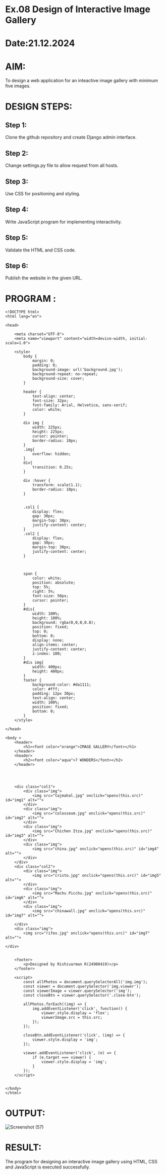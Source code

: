 # Ex.08 Design of Interactive Image Gallery
# Date:21.12.2024
# AIM:
To design a web application for an inteactive image gallery with minimum five images.

# DESIGN STEPS:
## Step 1:
Clone the github repository and create Django admin interface.

## Step 2:
Change settings.py file to allow request from all hosts.

## Step 3:
Use CSS for positioning and styling.

## Step 4:
Write JavaScript program for implementing interactivity.

## Step 5:
Validate the HTML and CSS code.

## Step 6:
Publish the website in the given URL.

# PROGRAM :
```
<!DOCTYPE html>
<html lang="en">

<head>

    <meta charset="UTF-8">
    <meta name="viewport" content="width=device-width, initial-scale=1.0">
   
    <style>
        body {
            margin: 0;
            padding: 0;
            background-image: url('background.jpg');
            background-repeat: no-repeat;
            background-size: cover;
        }

        header {
            text-align: center;
            font-size: 32px;
            font-family: Arial, Helvetica, sans-serif;
            color: white;
        }

        div img {
            width: 225px;
            height: 225px;
            cursor: pointer;
            border-radius: 10px;
        }
        .img{
            overflow: hidden;
        }
        div{
            transition: 0.25s;
        }

        div :hover {
            transform: scale(1.1);
            border-radius: 10px;
        }
        
        
        .col1 {
            display: flex;
            gap: 30px;
            margin-top: 30px;
            justify-content: center;
        }
        .col2 {
            display: flex;
            gap: 30px;
            margin-top: 30px;
            justify-content: center;
        }

        

        span {
            color: white;
            position: absolute;
            top: 5%;
            right: 5%;
            font-size: 50px;
            cursor: pointer;
        }
        #dis{
            width: 100%;
            height: 100%;
            background: rgba(0,0,0,0.8);
            position: fixed;
            top: 0;
            bottom: 0;
            display: none;
            align-items: center;
            justify-content: center;
            z-index: 100;
        }
        #dis img{
            width: 400px;
            height: 400px;
        }
        footer {
            background-color: #da1111;
            color: #fff;
            padding: 12px 30px;
            text-align: center;
            width: 100%;
            position: fixed;
            bottom: 0;
        }
    </style>
    
</head>

<body >
    <header>
        <h1><font color="orange">IMAGE GALLERY</font></h1>
    </header>
    <header>
        <h2><font color="aqua">7 WONDERS</font></h2>
    </header>
    



    <div class="col1">
        <div class="img">
            <img src="tajmahal.jpg" onclick="opens(this.src)" id="img1" alt="">
        </div>
        <div class="img">
            <img src="colosseum.jpg" onclick="opens(this.src)" id="img2" alt="">
        </div>
        <div class="img">
            <img src="Chichen Itza.jpg" onclick="opens(this.src)" id="img3" alt="">
        </div>
        <div class="img">
            <img src="china.jpg" onclick="opens(this.src)" id="img4" alt="">
        </div>
    </div>
    <div class="col2">
        <div class="img">
            <img src="cristo.jpg" onclick="opens(this.src)" id="img5" alt="">
        </div>
        <div class="img">
            <img src="Machu Picchu.jpg" onclick="opens(this.src)" id="img6" alt="">
        </div>
        <div class="img">
            <img src="chinawall.jpg" onclick="opens(this.src)" id="img7" alt="">
        
    </div>
    <div class="img">
        <img src="rifex.jpg" onclick="opens(this.src)" id="img7" alt="">
    
</div>
    
    
    <footer>
        <p>Designed by Rishivarman R(24900419)</p>
    </footer>
    
    <script>
        const allPhotos = document.querySelectorAll('img.img');
        const viewer = document.querySelector('img.viewer');
        const viewerImage = viewer.querySelector('img');
        const closeBtn = viewer.querySelector('.close-btn');
    
        allPhotos.forEach((img) => {
            img.addEventListener('click', function() {
                viewer.style.display = 'flex';
                viewerImage.src = this.src;
            });
        });
    
        closeBtn.addEventListener('click', (img) => {
            viewer.style.display = 'img';
        });
    
        viewer.addEventListener('click', (e) => {
            if (e.target === viewer) {
                viewer.style.display = 'img';
            }
        });
    </script>
    
    
</body>
</html>
```
# OUTPUT:
![Screenshot (57)](https://github.com/user-attachments/assets/40d37507-c5ee-4b71-b35f-0fe119ab2d9f)

# RESULT:
The program for designing an interactive image gallery using HTML, CSS and JavaScript is executed successfully.
